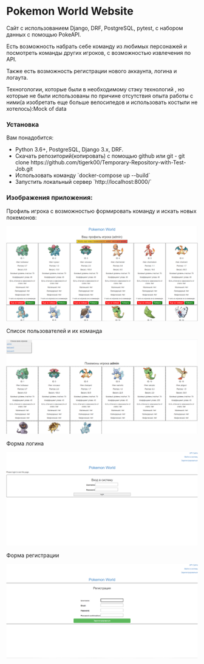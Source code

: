 # Pokemon World Website
<p>Сайт с использованием Django, DRF, PostgreSQL, pytest, с набором данных с помощью PokeAPI.</p>
<p>Есть возможность набрать себе команду из любимых персонажей и посмотреть команды других игроков, с возможностью  извлечения по API.</p>
<p>Также есть возможность регистрации нового аккаунта, логина и логаута.</p>
<p>Техногологии, которые были в необходимому стэку технологий , но которые не были использованы по причине отсутствия опыта работы с ними(а изобретать еще больше велосипедов и использовать костыли не хотелось):Mock of data</p>
<h3>Установка</h3>
<p>Вам понадобится:</p>
<ul>
  <li>Python 3.6+, PostgreSQL, Django 3.x, DRF.</li>
  <li>Cкачать репозиторий(копировать) с помощью github или git - git clone https://github.com/tigerk00/Temporary-Repository-with-Test-Job.git</li>
  <li>Использовать команду `docker-compose up --build`</li>
  <li>Запустить локальный сервер `http://localhost:8000/`</li>
</ul>  
<h3>Изображения приложения:</h3>
<p>Профиль игрока с возможностью формировать команду и искать новых покемонов:</p>
<img src="user_experience_image/Screenshot_3.png">
<p>Список пользователей и их команда</p>
<img src="user_experience_image/Screenshot_4.png">
<p>Форма логина</p>
<img src="user_experience_image/Screenshot_1.png">
<p>Форма регистрации</p>
<img src="user_experience_image/Screenshot_2.png">
